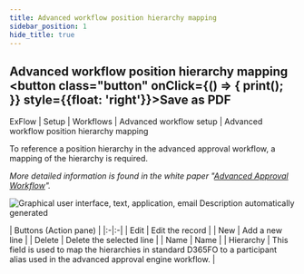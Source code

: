 ```yaml
---
title: Advanced workflow position hierarchy mapping
sidebar_position: 1
hide_title: true
---
```

## Advanced workflow position hierarchy mapping <button class="button" onClick={() => { print(); }} style={{float: 'right'}}>Save as PDF</button>

ExFlow \| Setup \| Workflows \| Advanced workflow setup \| Advanced workflow position hierarchy mapping

To reference a position hierarchy in the advanced approval workflow, a mapping of the hierarchy is required.

*More detailed information is found in the white paper "[Advanced Approval Workflow](https://support.signupsoftware.com/knowledgebase/article/KA-01088)".*

![Graphical user interface, text, application, email Description automatically generated](@site/static/img/media/image80.png)

| Buttons (Action pane) |
|:-|:-|
| Edit  | Edit the record |
| New  | Add a new line  |
| Delete   | Delete the selected line  |
| Name | Name |
| Hierarchy | This field is used to map the hierarchies in standard D365FO to a participant alias used in the advanced approval engine workflow. |

